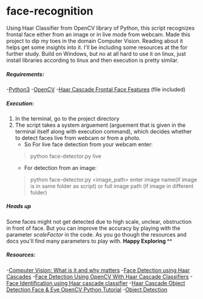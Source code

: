 # face-recognition
Using Haar Classifier from OpenCV library of Python, this script recognizes frontal face either from an image or in live mode from webcam.
Made this project to dip my toes in the domain Computer Vision. Reading about it helps get some insights into it. I'll be including some resources at the for further study.
Build on Windows, but no at all hard to use it on linux, just install libraries according to linux and then execution is pretty similar.

##### Requirements:
-[Python3](https://www.python.org/)
-[OpenCV](https://sourceforge.net/projects/opencvlibrary/)
-[Haar Cascade Frontal Face Features](https://github.com/opencv/opencv/tree/master/data/haarcascades) (file included)

##### Execution:
1. In the terminal, go to the project directory
2. The script takes a system arguement (arguement that is given in the terminal itself along with execution command), which decides whether to detect faces live from webcam or from a photo.
    - So For live face detection from your webcam enter:
    > python face-detector.py live
    - For detection from an image:
    > python face-detector.py <image_path>
      enter image name(if image is in same folder as script) or full image path (if image in different folder)

##### Heads up
Some faces might not get detected due to high scale, unclear, obstruction in front of face. But you can improve the accuracy by playing with the parameter *scaleFactor* in the code.
As you go though the resources and docs you'll find many parameters to play with.
**Happy Exploring ^^**


##### Resources:
-[Computer Vision: What is it and why matters](https://www.sas.com/en_in/insights/analytics/computer-vision.html#:~:text=Computer%20vision%20is%20a%20field,to%20what%20they%20%E2%80%9Csee.%E2%80%9D)
-[Face Detection using Haar Cascades](https://docs.opencv.org/3.4/d2/d99/tutorial_js_face_detection.html)
-[Face Detection Using OpenCV With Haar Cascade Classifiers](https://becominghuman.ai/face-detection-using-opencv-with-haar-cascade-classifiers-941dbb25177)
-[Face Identification using Haar cascade classifier](https://medium.com/analytics-vidhya/haar-cascade-face-identification-aa4b8bc79478)
-[Haar Cascade Object Detection Face & Eye OpenCV Python Tutorial](https://pythonprogramming.net/haar-cascade-face-eye-detection-python-opencv-tutorial/)
-[Object Detection](https://machinelearningmastery.com/object-recognition-with-deep-learning/)
